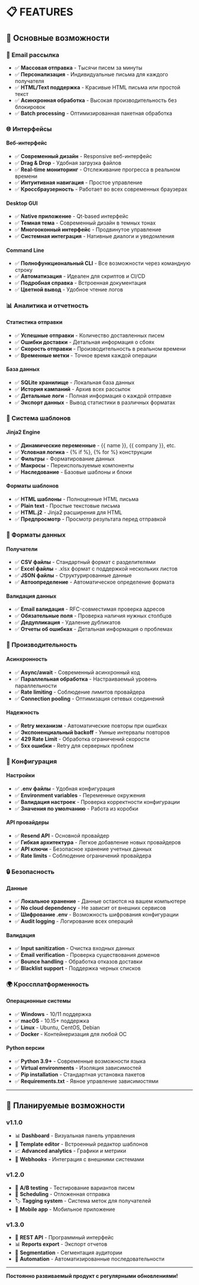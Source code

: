 # 📋 FEATURES

## 🎯 Основные возможности

### 📧 Email рассылка
- ✅ **Массовая отправка** - Тысячи писем за минуты
- ✅ **Персонализация** - Индивидуальные письма для каждого получателя
- ✅ **HTML/Text поддержка** - Красивые HTML письма или простой текст
- ✅ **Асинхронная обработка** - Высокая производительность без блокировок
- ✅ **Batch processing** - Оптимизированная пакетная обработка

### 🌐 Интерфейсы

#### Веб-интерфейс
- ✅ **Современный дизайн** - Responsive веб-интерфейс
- ✅ **Drag & Drop** - Удобная загрузка файлов
- ✅ **Real-time мониторинг** - Отслеживание прогресса в реальном времени
- ✅ **Интуитивная навигация** - Простое управление
- ✅ **Кроссбраузерность** - Работает во всех современных браузерах

#### Desktop GUI
- ✅ **Native приложение** - Qt-based интерфейс
- ✅ **Темная тема** - Современный дизайн в темных тонах
- ✅ **Многооконный интерфейс** - Продвинутое управление
- ✅ **Системная интеграция** - Нативные диалоги и уведомления

#### Command Line
- ✅ **Полнофункциональный CLI** - Все возможности через командную строку
- ✅ **Автоматизация** - Идеален для скриптов и CI/CD
- ✅ **Подробная справка** - Встроенная документация
- ✅ **Цветной вывод** - Удобное чтение логов

### 📊 Аналитика и отчетность

#### Статистика отправки
- ✅ **Успешные отправки** - Количество доставленных писем
- ✅ **Ошибки доставки** - Детальная информация о сбоях
- ✅ **Скорость отправки** - Производительность в реальном времени  
- ✅ **Временные метки** - Точное время каждой операции

#### База данных
- ✅ **SQLite хранилище** - Локальная база данных
- ✅ **История кампаний** - Архив всех рассылок
- ✅ **Детальные логи** - Полная информация о каждой отправке
- ✅ **Экспорт данных** - Вывод статистики в различных форматах

### 🎨 Система шаблонов

#### Jinja2 Engine
- ✅ **Динамические переменные** - {{ name }}, {{ company }}, etc.
- ✅ **Условная логика** - {% if %}, {% for %} конструкции
- ✅ **Фильтры** - Форматирование данных
- ✅ **Макросы** - Переиспользуемые компоненты
- ✅ **Наследование** - Базовые шаблоны и блоки

#### Форматы шаблонов
- ✅ **HTML шаблоны** - Полноценные HTML письма
- ✅ **Plain text** - Простые текстовые письма  
- ✅ **HTML.j2** - Jinja2 расширения для HTML
- ✅ **Предпросмотр** - Просмотр результата перед отправкой

### 📁 Форматы данных

#### Получатели
- ✅ **CSV файлы** - Стандартный формат с разделителями
- ✅ **Excel файлы** - .xlsx формат с поддержкой нескольких листов
- ✅ **JSON файлы** - Структурированные данные
- ✅ **Автоопределение** - Автоматическое определение формата

#### Валидация данных
- ✅ **Email валидация** - RFC-совместимая проверка адресов
- ✅ **Обязательные поля** - Проверка наличия нужных столбцов
- ✅ **Дедупликация** - Удаление дубликатов
- ✅ **Отчеты об ошибках** - Детальная информация о проблемах

### 🚀 Производительность

#### Асинхронность
- ✅ **Async/await** - Современный асинхронный код
- ✅ **Параллельная обработка** - Настраиваемый уровень параллельности
- ✅ **Rate limiting** - Соблюдение лимитов провайдера
- ✅ **Connection pooling** - Оптимизация сетевых соединений

#### Надежность
- ✅ **Retry механизм** - Автоматические повторы при ошибках
- ✅ **Экспоненциальный backoff** - Умные интервалы повторов
- ✅ **429 Rate Limit** - Обработка ограничений скорости
- ✅ **5xx ошибки** - Retry для серверных проблем

### 🔧 Конфигурация

#### Настройки
- ✅ **.env файлы** - Удобная конфигурация
- ✅ **Environment variables** - Переменные окружения
- ✅ **Валидация настроек** - Проверка корректности конфигурации
- ✅ **Значения по умолчанию** - Работа из коробки

#### API провайдеры
- ✅ **Resend API** - Основной провайдер
- ✅ **Гибкая архитектура** - Легкое добавление новых провайдеров
- ✅ **API ключи** - Безопасное хранение учетных данных
- ✅ **Rate limits** - Соблюдение ограничений провайдера

### 🔒 Безопасность

#### Данные
- ✅ **Локальное хранение** - Данные остаются на вашем компьютере
- ✅ **No cloud dependency** - Не зависит от внешних сервисов
- ✅ **Шифрование .env** - Возможность шифрования конфигурации
- ✅ **Audit logging** - Логирование всех операций

#### Валидация
- ✅ **Input sanitization** - Очистка входных данных
- ✅ **Email verification** - Проверка существования доменов
- ✅ **Bounce handling** - Обработка отказов доставки
- ✅ **Blacklist support** - Поддержка черных списков

### 🌍 Кроссплатформенность

#### Операционные системы
- ✅ **Windows** - 10/11 поддержка
- ✅ **macOS** - 10.15+ поддержка  
- ✅ **Linux** - Ubuntu, CentOS, Debian
- ✅ **Docker** - Контейнеризация для любой ОС

#### Python версии
- ✅ **Python 3.9+** - Современные возможности языка
- ✅ **Virtual environments** - Изоляция зависимостей
- ✅ **Pip installation** - Стандартная установка пакетов
- ✅ **Requirements.txt** - Явное управление зависимостями

---

## 🔮 Планируемые возможности

### v1.1.0
- 📊 **Dashboard** - Визуальная панель управления
- 🎨 **Template editor** - Встроенный редактор шаблонов
- 📈 **Advanced analytics** - Графики и метрики
- 🔗 **Webhooks** - Интеграция с внешними системами

### v1.2.0
- 🤖 **A/B testing** - Тестирование вариантов писем
- 📅 **Scheduling** - Отложенная отправка
- 🏷️ **Tagging system** - Система меток для получателей
- 📱 **Mobile app** - Мобильное приложение

### v1.3.0
- 🔌 **REST API** - Программный интерфейс
- 📊 **Reports export** - Экспорт отчетов
- 🎯 **Segmentation** - Сегментация аудитории
- 🔄 **Automation** - Автоматизированные последовательности

---

**Постоянно развиваемый продукт с регулярными обновлениями!**
